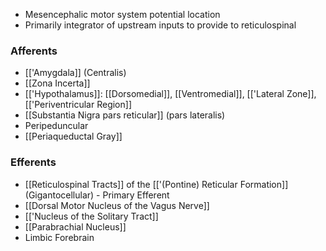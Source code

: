- Mesencephalic motor system potential location
- Primarily integrator of upstream inputs to provide to reticulospinal
### Afferents
- [['Amygdala]] (Centralis)
- [[Zona Incerta]]
- [['Hypothalamus]]: [[Dorsomedial]], [[Ventromedial]], [['Lateral Zone]], [['Periventricular Region]]
- [[Substantia Nigra pars reticular]] (pars lateralis)
- Peripeduncular
- [[Periaqueductal Gray]]
### Efferents
- [[Reticulospinal Tracts]] of the [['(Pontine) Reticular Formation]] (Gigantocellular) - Primary Efferent
- [[Dorsal Motor Nucleus of the Vagus Nerve]]
- [['Nucleus of the Solitary Tract]]
- [[Parabrachial Nucleus]]
- Limbic Forebrain
